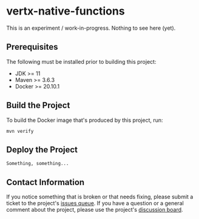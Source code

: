 # vertx-native-functions

This is an experiment / work-in-progress. Nothing to see here (yet).

## Prerequisites

The following must be installed prior to building this project:

* JDK >= 11
* Maven >= 3.6.3
* Docker >= 20.10.1

## Build the Project

To build the Docker image that's produced by this project, run:

    mvn verify

## Deploy the Project

    Something, something...

## Contact Information

If you notice something that is broken or that needs fixing, please submit a ticket to the project's [issues queue](https://github.com/ksclarke/vertx-native-functions/issues). If you have a question or a general comment about the project, please use the project's [discussion board](https://github.com/ksclarke/vertx-native-functions/discussions).
